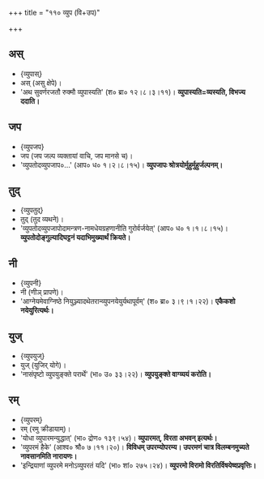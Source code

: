 +++
title = "११० व्युप (वि+उप)"

+++

## अस्
- {व्युपास्}
- अस् (असु क्षेपे)।
- 'अथ सुवर्णरजतौ रुक्मौ व्युपास्यति' (श० ब्रा० १२।८।३।११)। **व्युपास्यति=व्यस्यति, विभज्य ददाति।**

## जप
- {व्युपजप}
- जप (जप जल्प व्यक्तायां वाचि, जप मानसे च)।
- 'व्युपतोदव्युपजाप०…' (आप० ध० १।२।८।१५)। **व्युपजापः श्रोत्रयोर्मुहुर्मुहुर्जल्पनम्।**

## तुद्
- {व्युपतुद्}
- तुद् (तुद व्यथने)।
- 'व्युपतोदव्युपजापोदामन्त्रण-नामधेयग्रहणानीति गुरोर्वर्जयेत्' (आप० ध० १।१।८।१५)। **व्युपतोदोङ्गुल्यादिघट्टनं यदाभिमुख्यार्थं क्रियते।**

## नी
- {व्युपनी}
- नी (णीञ् प्रापणे)।
- 'आग्नेयमेवाग्निष्ठे नियुञ्ज्यादथेतरान्व्युपनयेयुर्यथापूर्वम्' (श० ब्रा० ३।९।१।२२)। **एकैकशो नयेयुरित्यर्थः।**

## युज्
- {व्युपयुज्}
- युज् (युजिर् योगे)।
- 'नासंपृष्टो व्युपयुङ्क्ते परार्थे' (भा० उ० ३३।२२)। **व्युपयुङ्क्ते वाग्व्ययं करोति।**

## रम्
- {व्युपरम्}
- रम् (रमु क्रीडायाम्)।
- 'योधा व्युपारमन्युद्धात्' (भा० द्रोण० १३९।५४)। **व्युपारमत्, विरता अभवन् इत्यर्थः।**
- 'व्युपरमं हैके' (आश्व० श्रौ० ७।११।२०)। **विविधम् उपरम्योपरम्य। उपरमणं चात्र विलम्बनमुच्यते नावसानमिति नारायणः।**
- 'इन्द्रियाणां व्युपरमे मनोऽव्युपरतं यदि' (भा० शां० २७५।२४)। **व्युपरमो विरामो विरतिर्विषयेष्वप्रवृत्तिः।**
